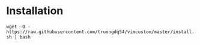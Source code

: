 # Installation #
`wget -O - https://raw.githubusercontent.com/truongdq54/vimcustom/master/install.sh | bash`

